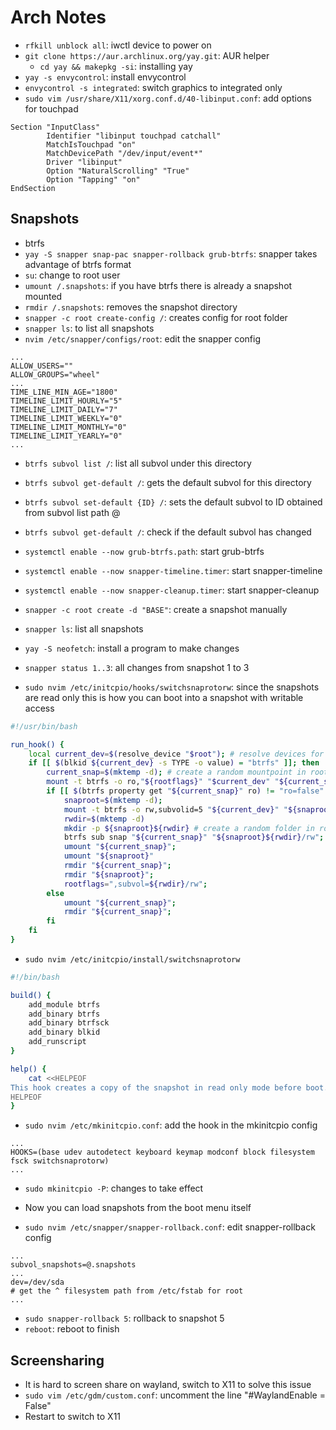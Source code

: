# Arch Notes

- `rfkill unblock all`: iwctl device to power on
- `git clone https://aur.archlinux.org/yay.git`: AUR helper
    - `cd yay && makepkg -si`: installing yay
- `yay -s envycontrol`: install envycontrol
- `envycontrol -s integrated`: switch graphics to integrated only
- `sudo vim /usr/share/X11/xorg.conf.d/40-libinput.conf`: add options for touchpad

```
Section "InputClass"
        Identifier "libinput touchpad catchall"
        MatchIsTouchpad "on"
        MatchDevicePath "/dev/input/event*"
        Driver "libinput"
        Option "NaturalScrolling" "True"
        Option "Tapping" "on"
EndSection
```

## Snapshots

- btrfs
- `yay -S snapper snap-pac snapper-rollback grub-btrfs`: snapper takes advantage of btrfs format
- `su`: change to root user
- `umount /.snapshots`: if you have btrfs there is already a snapshot mounted
- `rmdir /.snapshots`: removes the snapshot directory
- `snapper -c root create-config /`: creates config for root folder
- `snapper ls`: to list all snapshots
- `nvim /etc/snapper/configs/root`: edit the snapper config

```
...
ALLOW_USERS=""
ALLOW_GROUPS="wheel"
...
TIME_LINE_MIN_AGE="1800"
TIMELINE_LIMIT_HOURLY="5"
TIMELINE_LIMIT_DAILY="7"
TIMELINE_LIMIT_WEEKLY="0"
TIMELINE_LIMIT_MONTHLY="0"
TIMELINE_LIMIT_YEARLY="0"
...
```

- `btrfs subvol list /`: list all subvol under this directory
- `btrfs subvol get-default /`: gets the default subvol for this directory
- `btrfs subvol set-default {ID} /`: sets the default subvol to ID obtained from subvol list path @
- `btrfs subvol get-default /`: check if the default subvol has changed

- `systemctl enable --now grub-btrfs.path`: start grub-btrfs
- `systemctl enable --now snapper-timeline.timer`: start snapper-timeline
- `systemctl enable --now snapper-cleanup.timer`: start snapper-cleanup

- `snapper -c root create -d "BASE"`: create a snapshot manually
- `snapper ls`: list all snapshots
- `yay -S neofetch`: install a program to make changes
- `snapper status 1..3`: all changes from snapshot 1 to 3

- `sudo nvim /etc/initcpio/hooks/switchsnaprotorw`: since the snapshots are read only this is how you can boot into a snapshot with writable access

```bash
#!/usr/bin/bash

run_hook() {
	local current_dev=$(resolve_device "$root"); # resolve devices for blkid
	if [[ $(blkid ${current_dev} -s TYPE -o value) = "btrfs" ]]; then
		current_snap=$(mktemp -d); # create a random mountpoint in root of initrafms
		mount -t btrfs -o ro,"${rootflags}" "$current_dev" "${current_snap}";
		if [[ $(btrfs property get "${current_snap}" ro) != "ro=false" ]]; then # check if the snapshot is in read-only mode
			snaproot=$(mktemp -d);
			mount -t btrfs -o rw,subvolid=5 "${current_dev}" "${snaproot}";
			rwdir=$(mktemp -d)
			mkdir -p ${snaproot}${rwdir} # create a random folder in root fs of btrfs device
			btrfs sub snap "${current_snap}" "${snaproot}${rwdir}/rw";
			umount "${current_snap}";
			umount "${snaproot}"
			rmdir "${current_snap}";
			rmdir "${snaproot}";
			rootflags=",subvol=${rwdir}/rw";
		else
			umount "${current_snap}";
			rmdir "${current_snap}";
		fi
	fi
}
```

- `sudo nvim /etc/initcpio/install/switchsnaprotorw`

```bash
#!/bin/bash

build() {
    add_module btrfs
    add_binary btrfs
    add_binary btrfsck
    add_binary blkid
    add_runscript
}

help() {
    cat <<HELPEOF
This hook creates a copy of the snapshot in read only mode before boot.
HELPEOF
}
```

- `sudo nvim /etc/mkinitcpio.conf`: add the hook in the mkinitcpio config

```
...
HOOKS=(base udev autodetect keyboard keymap modconf block filesystem fsck switchsnaprotorw)
...
```

- `sudo mkinitcpio -P`: changes to take effect
- Now you can load snapshots from the boot menu itself

- `sudo nvim /etc/snapper/snapper-rollback.conf`: edit snapper-rollback config

```
...
subvol_snapshots=@.snapshots
...
dev=/dev/sda
# get the ^ filesystem path from /etc/fstab for root
...
```

- `sudo snapper-rollback 5`: rollback to snapshot 5
- `reboot`: reboot to finish

## Screensharing

- It is hard to screen share on wayland, switch to X11 to solve this issue
- `sudo vim /etc/gdm/custom.conf`: uncomment the line "#WaylandEnable = False"
- Restart to switch to X11

